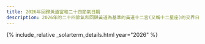 ```yaml
---
title: 2026年回歸黃道宮和二十四節氣日期
description: 2026年的二十四節氣和回歸黃道為基準的黃道十二宮(又稱十二星座)的交界日期，常見於西洋占星術和星座運程
---
```

{% include_relative _solarterm_details.html year="2026" %}
